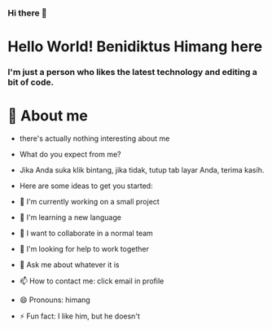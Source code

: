 ### Hi there 👋

# Hello World! Benidiktus Himang here


### I'm just a person who likes the latest technology and editing a bit of code.

# 📖 About me
- there's actually nothing interesting about me
- What do you expect from me?
- Jika Anda suka klik bintang, jika tidak, tutup tab layar Anda, terima kasih.




- Here are some ideas to get you started:

- 🔭 I'm currently working on a small project
- 🌱 I'm learning a new language
- 👯 I want to collaborate in a normal team
- 🤔 I'm looking for help to work together
- 💬 Ask me about whatever it is
- 📫 How to contact me: click email in profile
- 😄 Pronouns: himang
- ⚡ Fun fact: I like him, but he doesn't

